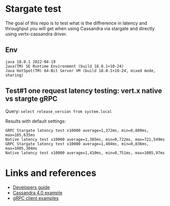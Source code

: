 # Stargate test

The goal of this repo is to test what is the diffrerence in latency and throughput you will get when using Cassandra via stargate and directly using vertx-cassandra driver.

## Env

```$ java --version
java 18.0.1 2022-04-19
Java(TM) SE Runtime Environment (build 18.0.1+10-24)
Java HotSpot(TM) 64-Bit Server VM (build 18.0.1+10-24, mixed mode, sharing)
```

## Test#1 one request latency testing: vert.x native vs stargte gRPC

Query: `select release_version from system.local`

Results with default settings:
```
GRPC Stargate latency test x10000 average=1,372ms, min=0,809ms, max=185,635ms
Native latency test x10000 average=1,385ms, min=0,722ms, max=721,549ms
GRPC Stargate latency test x10000 average=1,404ms, min=0,836ms, max=1005,304ms
Native latency test x10000 average=1,410ms, min=0,751ms, max=1005,97ms
```




# Links and references

* [Developers guide](https://stargate.io/docs/stargate/1.0/developers-guide/install/install_cass_40.html)
* [Cassandra 4.0 example](https://github.com/stargate/docker-images/tree/master/examples/cassandra-4.0)
* [gRPC client examples](https://github.com/stargate/stargate/blob/master/grpc-examples/src/main/java/io/stargate/grpcexample/GrpcClientExecuteQuery.java)